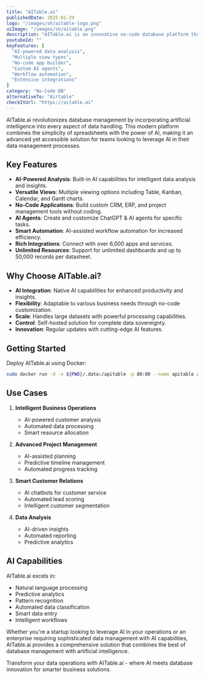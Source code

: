 ```yaml
---
title: "AITable.ai"
publishedDate: 2025-01-29
logo: "/images/sh/aitable-logo.png"
uiImage: "/images/sh/aitable.png"
description: "AITable.ai is an innovative no-code database platform that combines traditional database functionality with AI-powered features, offering a smart alternative to Airtable with advanced automation and intelligence capabilities."
youtubeId: ""
keyFeatures: [
  "AI-powered data analysis",
  "Multiple view types",
  "No-code app builder",
  "Custom AI agents",
  "Workflow automation",
  "Extensive integrations"
]
category: "No-Code DB"
alternativeTo: "Airtable"
checkItUrl: "https://aitable.ai"
---
```


AITable.ai revolutionizes database management by incorporating artificial intelligence into every aspect of data handling. This modern platform combines the simplicity of spreadsheets with the power of AI, making it an advanced yet accessible solution for teams looking to leverage AI in their data management processes.

## Key Features

- **AI-Powered Analysis**: Built-in AI capabilities for intelligent data analysis and insights.
- **Versatile Views**: Multiple viewing options including Table, Kanban, Calendar, and Gantt charts.
- **No-Code Applications**: Build custom CRM, ERP, and project management tools without coding.
- **AI Agents**: Create and customize ChatGPT & AI agents for specific tasks.
- **Smart Automation**: AI-assisted workflow automation for increased efficiency.
- **Rich Integrations**: Connect with over 6,000 apps and services.
- **Unlimited Resources**: Support for unlimited dashboards and up to 50,000 records per datasheet.

## Why Choose AITable.ai?

- **AI Integration**: Native AI capabilities for enhanced productivity and insights.
- **Flexibility**: Adaptable to various business needs through no-code customization.
- **Scale**: Handles large datasets with powerful processing capabilities.
- **Control**: Self-hosted solution for complete data sovereignty.
- **Innovation**: Regular updates with cutting-edge AI features.

## Getting Started

Deploy AITable.ai using Docker:

```bash
sudo docker run -d -v ${PWD}/.data:/apitable -p 80:80 --name apitable apitable/all-in-one:latest
```



## Use Cases

1. **Intelligent Business Operations**
   - AI-powered customer analysis
   - Automated data processing
   - Smart resource allocation

2. **Advanced Project Management**
   - AI-assisted planning
   - Predictive timeline management
   - Automated progress tracking

3. **Smart Customer Relations**
   - AI chatbots for customer service
   - Automated lead scoring
   - Intelligent customer segmentation

4. **Data Analysis**
   - AI-driven insights
   - Automated reporting
   - Predictive analytics

## AI Capabilities

AITable.ai excels in:
- Natural language processing
- Predictive analytics
- Pattern recognition
- Automated data classification
- Smart data entry
- Intelligent workflows

Whether you're a startup looking to leverage AI in your operations or an enterprise requiring sophisticated data management with AI capabilities, AITable.ai provides a comprehensive solution that combines the best of database management with artificial intelligence.

Transform your data operations with AITable.ai - where AI meets database innovation for smarter business solutions.
